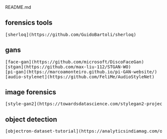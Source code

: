 README.md


## forensics tools
<pre>
[sherloq](https://github.com/GuidoBartoli/sherloq)
</pre>

## gans
<pre>
[face-gan](https://github.com/microsoft/DiscoFaceGan)
[stgan](https://github.com/max-liu-112/STGAN-WO)
[pi-gan](https://marcoamonteiro.github.io/pi-GAN-website/)
[audio-stylenet](https://github.com/FeliMe/AudioStyleNet)
</pre>
## image forensics
<pre>
[style-gan2](https://towardsdatascience.com/stylegan2-projection-a-reliable-method-for-image-forensics-700922579236)
</pre>
## object detection
<pre>
[objectron-dataset-tutorial](https://analyticsindiamag.com/objectron-dataset-tutorial-in-python/)
</pre>
